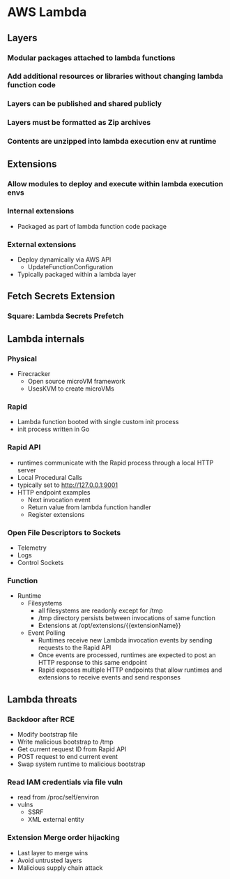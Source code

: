 # AWS Lambda
## Layers
### Modular packages attached to lambda functions
### Add additional resources or libraries without changing lambda function code
### Layers can be published and shared publicly
### Layers must be formatted as Zip archives
### Contents are unzipped into lambda execution env at runtime
## Extensions
### Allow modules to deploy and execute within lambda execution envs
### Internal extensions
- Packaged as part of lambda function code package
### External extensions
- Deploy dynamically via AWS API
  - UpdateFunctionConfiguration
- Typically packaged within a lambda layer
## Fetch Secrets Extension
### Square: Lambda Secrets Prefetch
## Lambda internals
### Physical
- Firecracker
  - Open source microVM framework
  - UsesKVM to create microVMs
### Rapid
- Lambda function booted with single custom init process
- init process written in Go
### Rapid API
- runtimes communicate with the Rapid process through a local HTTP server
- Local Procedural Calls
- typically set to http://127.0.0.1:9001
- HTTP endpoint examples
  - Next invocation event
  - Return value from lambda function handler
  - Register extensions
### Open File Descriptors to Sockets
- Telemetry
- Logs
- Control Sockets
### Function
- Runtime
  - Filesystems
    - all filesystems are readonly except for /tmp
    - /tmp directory persists between invocations of same function
    - Extensions at /opt/extensions/{{extensionName}}
  - Event Polling
    - Runtimes receive new Lambda invocation events by sending requests to the Rapid API
    - Once events are processed, runtimes are expected to post an HTTP response to this same endpoint
    - Rapid exposes multiple HTTP endpoints that allow runtimes and extensions to receive events and send responses
## Lambda threats
### Backdoor after RCE
- Modify bootstrap file
- Write malicious bootstrap to /tmp
- Get current request ID from Rapid API
- POST request to end current event
- Swap system runtime to malicious bootstrap
### Read IAM credentials via file vuln
- read from /proc/self/environ
- vulns
  - SSRF
  - XML external entity
### Extension Merge order hijacking
- Last layer to merge wins
- Avoid untrusted layers
- Malicious supply chain attack